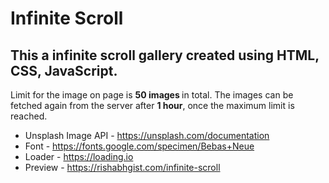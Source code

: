 # Infinite Scroll
## This a infinite scroll gallery created using HTML, CSS, JavaScript. 

Limit for the image on page is <b>50 images </b> in total. The images can be fetched again from the server after <b>1 hour</b>, once the maximum limit is reached.

* Unsplash Image API - https://unsplash.com/documentation
* Font - https://fonts.google.com/specimen/Bebas+Neue
* Loader - https://loading.io
* Preview - https://rishabhgist.com/infinite-scroll
## 
<img src=""></img>
